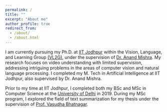 ```yaml
---
permalink: /
title: ""
excerpt: "About me"
author_profile: true
redirect_from: 
  - /about/
  - /about.html
---
```

I am currently pursuing my Ph.D. at [IIT Jodhpur](https://iitj.ac.in/) within the Vision, Language, and Learning Group [(VL2G)](https://vl2g.github.io/), under the supervision of [Dr. Anand Mishra](https://anandmishra22.github.io/). My research focuses on video understanding with limited supervision, addressing intriguing problems in the areas of computer vision and natural language processing. I completed my M. Tech in Artificial Intelligence at IIT Jodhpur, also supervised by Dr. Anand Mishra.

Prior to my time at IIT Jodhpur, I completed both my BSc and MSc in Computer Science at the [University of Delhi](https://cs.du.ac.in/) in 2019. During my MSc program, I explored the field of text summarization for my thesis under the supervision of [Prof. Vasudha Bhatnagar](https://people1.du.ac.in/~vbhatnagar/).

<!--
<div class="news-scroll" markdown="1">
## News
- **[Dec 2023]** Presented my CVPR 23 work at Vision India, ICVGIP.
- **[Dec 2023]** My work on One-shot object localization in Videos got accepted in AAAI 24.
- **[Oct 2023]** Presented my work in the AI India track (AIML-Sys 2023).
- **[Sep 2023]** I will serve as a reviewer for ICLR 2024.
- **[Aug 2023]** Awarded ICCV 23 DEI travel grant.   
- **[April 2023]** Our work on the flowchart to code generation got accepted in [**ICDAR 2023**](https://icdar2023.org/important-dates/). 
- **[March 2023]** I will serve as a reviewer for NuerIPS 2023.  
- **[March 2023]** Awarded Google, Microsoft, CVPR DEI, and ACM Travel Grant for attending CVPR 2023 in Vancouver, Canada. 
- **[Feb 2023]** My work on Few-shot Referring Relatiohsip got accepted in [**CVPR 2023**](https://cvpr2023.thecvf.com/). 
- **[Jan 2023]** Presented state-of-the-art Seminar (SOTA) on Interpreting Video Content using Limited Labels. 
- **[Dec 2022]** Given a tutorial on Sequence Models during 1st Winter School on Responsible AI organized by IIT Jodhpur. 
- **[Dec 2022]** Attended ICVGIP 2022 at IIT Gandhinagar. 
- **[Sep 2022]** Presented my work during the Youth Conclave organized by INAE-SERB, IIT Jodhpur 2022. 
- **[Jun 2022]** Attended CVPR 2022 virtually.
- **[Jan 2022]** Selected to attend the Research Week with Google in the CV track.
- **[Dec 2021]** Attended ICVGIP 2022 at IIT Jodhpur. 

</div>

-->

